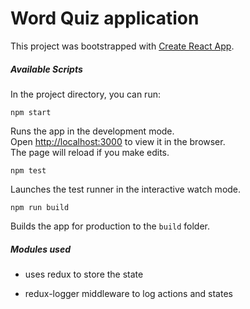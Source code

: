 # Word Quiz application

This project was bootstrapped with [Create React App](https://github.com/facebook/create-react-app).

##### Available Scripts

In the project directory, you can run:

`npm start`

Runs the app in the development mode.<br />
Open [http://localhost:3000](http://localhost:3000) to view it in the browser.<br />
The page will reload if you make edits.<br />

`npm test`

Launches the test runner in the interactive watch mode.<br />

`npm run build`

Builds the app for production to the `build` folder.<br />

##### Modules used

- uses redux to store the state

- redux-logger middleware to log actions and states
